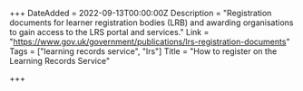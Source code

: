 +++
DateAdded = 2022-09-13T00:00:00Z
Description = "Registration documents for learner registration bodies (LRB) and awarding organisations to gain access to the LRS portal and services."
Link = "https://www.gov.uk/government/publications/lrs-registration-documents"
Tags = ["learning records service", "lrs"]
Title = "How to register on the Learning Records Service"

+++

